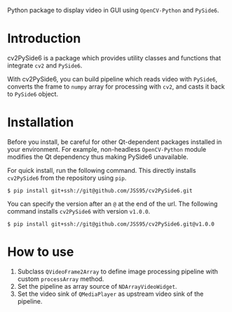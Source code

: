 Python package to display video in GUI using `OpenCV-Python` and `PySide6`.

# Introduction

cv2PySide6 is a package which provides utility classes and functions that
integrate `cv2` and `PySide6`.

With cv2PySide6, you can build pipeline which reads video with `PySide6`,
converts the frame to `numpy` array for processing with `cv2`, and casts it
back to `PySide6` object.

# Installation

Before you install, be careful for other Qt-dependent packages installed in
your environment. For example, non-headless `OpenCV-Python` module modifies
the Qt dependency thus making PySide6 unavailable.

For quick install, run the following command.
This directly installs `cv2PySide6` from the repository using `pip`.

```
$ pip install git+ssh://git@github.com/JSS95/cv2PySide6.git
```

You can specify the version after an `@` at the end of the url.
The following command installs `cv2PySide6` with version `v1.0.0`.

```
$ pip install git+ssh://git@github.com/JSS95/cv2PySide6.git@v1.0.0
```

# How to use

1. Subclass `QVideoFrame2Array` to define image processing pipeline with custom `processArray` method.
2. Set the pipeline as array source of `NDArrayVideoWidget`.
3. Set the video sink of `QMediaPlayer` as upstream video sink of the pipeline.
